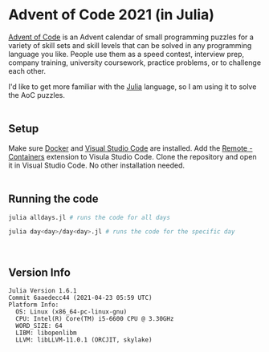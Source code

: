 # Advent of Code 2021 (in Julia)

[Advent of Code](https://adventofcode.com) is an Advent calendar of small programming puzzles for a variety of skill sets and skill levels that can be solved in any programming language you like. People use them as a speed contest, interview prep, company training, university coursework, practice problems, or to challenge each other.

I'd like to get more familiar with the [Julia](https://julialang.org) language, so I am using it to solve the AoC puzzles.
<br /> 
<br /> 

## Setup
Make sure [Docker](https://www.docker.com/products/docker-desktop) and [Visual Studio Code](https://code.visualstudio.com) are installed. Add the [Remote - Containers](https://marketplace.visualstudio.com/items?itemName=ms-vscode-remote.remote-containers) extension to Visula Studio Code. Clone the repository and open it in Visual Studio Code. No other installation needed.
<br /> 
<br /> 

## Running the code
```bash
julia alldays.jl # runs the code for all days

julia day<day>/day<day>.jl # runs the code for the specific day
```
<br /> 

## Version Info

```
Julia Version 1.6.1
Commit 6aaedecc44 (2021-04-23 05:59 UTC)
Platform Info:
  OS: Linux (x86_64-pc-linux-gnu)
  CPU: Intel(R) Core(TM) i5-6600 CPU @ 3.30GHz
  WORD_SIZE: 64
  LIBM: libopenlibm
  LLVM: libLLVM-11.0.1 (ORCJIT, skylake)
```